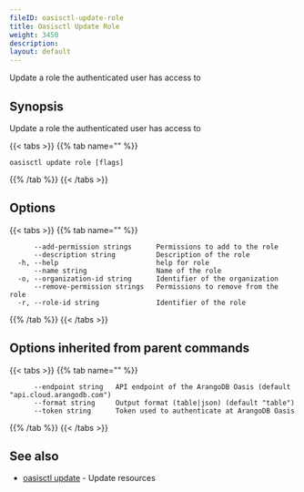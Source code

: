 ```yaml
---
fileID: oasisctl-update-role
title: Oasisctl Update Role
weight: 3450
description: 
layout: default
---
```

Update a role the authenticated user has access to

## Synopsis

Update a role the authenticated user has access to

{{< tabs >}}
{{% tab name="" %}}
```
oasisctl update role [flags]
```
{{% /tab %}}
{{< /tabs >}}

## Options

{{< tabs >}}
{{% tab name="" %}}
```
      --add-permission strings      Permissions to add to the role
      --description string          Description of the role
  -h, --help                        help for role
      --name string                 Name of the role
  -o, --organization-id string      Identifier of the organization
      --remove-permission strings   Permissions to remove from the role
  -r, --role-id string              Identifier of the role
```
{{% /tab %}}
{{< /tabs >}}

## Options inherited from parent commands

{{< tabs >}}
{{% tab name="" %}}
```
      --endpoint string   API endpoint of the ArangoDB Oasis (default "api.cloud.arangodb.com")
      --format string     Output format (table|json) (default "table")
      --token string      Token used to authenticate at ArangoDB Oasis
```
{{% /tab %}}
{{< /tabs >}}

## See also

* [oasisctl update]()	 - Update resources

